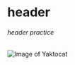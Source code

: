 # header

###### header practice

![Image of Yaktocat](https://octodex.github.com/images/yaktocat.png)
